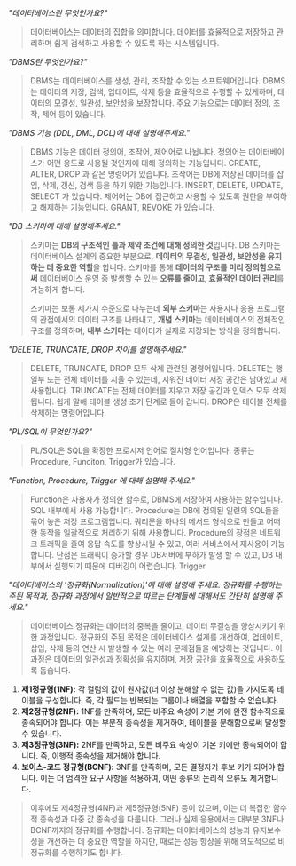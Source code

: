 *"데이터베이스란 무엇인가요?"*

> 데이터베이스는 데이터의 집합을 의미합니다. 데이터를 효율적으로 저장하고 관리하며 쉽게 검색하고 사용할 수 있도록 하는 시스템입니다.

*"DBMS란 무엇인가요?"*

> DBMS는 데이터베이스를 생성, 관리, 조작할 수 있는 소프트웨어입니다. DBMS는 데이터의 저장, 검색, 업데이트, 삭제 등을 효율적으로 수행할 수 있게하며, 데이터의 모결성, 일관성, 보안성을 보장합니다. 주요 기능으로는 데이터 정의, 조작, 제어 등이 있습니다.


*"DBMS 기능 (DDL, DML, DCL)에 대해 설명해주세요."*

> DBMS 기능은 데이터 정의어, 조작어, 제어어로 나뉩니다. 정의어는 데이터베이스가 어떤 용도로 사용될 것인지에 대해 정의하는 기능입니다. CREATE, ALTER, DROP 과 같은 명령어가 있습니다. 조작어는 DB에 저장된 데이터를 삽입, 삭제, 갱신, 검색 등을 하기 위한 기능입니다. INSERT, DELETE, UPDATE, SELECT 가 있습니다. 제어어는 DB에 접근하고 사용할 수 있도록 권한을 부여하고 해제하는 기능입니다. GRANT, REVOKE 가 있습니다.


*"DB 스키마에 대해 설명해주세요."*

> 스키마는 **DB의 구조적인 틀과 제약 조건에 대해 정의한 것**입니다. DB 스키마는 데이터베이스 설계의 중요한 부분으로, **데이터의 무결성, 일관성, 보안성을 유지하는 데 중요한 역할**을 합니다. 스키마를 통해 **데이터의 구조를 미리 정의함으로써** 데이터베이스 운영 중 발생할 수 있는 **오류를 줄이고, 효율적인 데이터 관리**를 가능하게 합니다.
> 
> 스키마는 보통 세가지 수준으로 나누는데 **외부 스키마**는 사용자나 응용 프로그램의 관점에서의 데이터 구조를 나타내고, **개념 스키마**는 데이터베이스의 전체적인 구조를 정의하며, **내부 스키마**는 데이터가 실제로 저장되는 방식을 정의합니다.


*"DELETE, TRUNCATE, DROP 차이를 설명해주세요."*

> DELETE, TRUNCATE, DROP 모두 삭제 관련된 명령어입니다.
> DELETE는 행 일부 또는 전체 데이터를 지울 수 있는데, 지워진 데이터 저장 공간은 남아있고 재사용합니다.
> TRUNCATE는 전체 데이터를 지우고 저장 공간과 인덱스 모두 삭제됩니다. 쉽게 말해 테이블 생성 초기 단계로 돌아 갑니다.
> DROP은 테이블 전체를 삭제하는 명령어입니다.


*"PL/SQL이 무엇인가요?"*

> PL/SQL은 SQL을 확장한 프로시저 언어로 절차형 언어입니다. 종류는 Procedure, Funciton, Trigger가 있습니다.


*"Function, Procedure, Trigger 에 대해 설명해 주세요."*

> Function은 사용자가 정의한 함수로, DBMS에 저장하여 사용하는 함수입니다. SQL 내부에서 사용 가능합니다.
> Procedure는 DB에 정의된 일련의 SQL들을 묶어 놓은 저장 프로그램입니다. 쿼리문을 하나의 메서드 형식으로 만들고 어떠한 동작을 일괄적으로 처리하기 위해 사용합니다.
> Procedure의 장점은 네트워크 트래픽을 줄여 응답 속도를 향상시킬 수 있고, 여러 서비스에서 재사용이 가능합니다. 단점은 트래픽이 증가할 경우 DB서버에 부하가 발생 할 수 있고, DB 내부에서 실행되기 때문에 디버깅이 어렵습니다.
> Trigger

*"데이터베이스의 '정규화(Normalization)'에 대해 설명해 주세요. 정규화를 수행하는 주된 목적과, 정규화 과정에서 일반적으로 따르는 단계들에 대해서도 간단히 설명해 주세요."*

> 데이터베이스 정규화는 데이터의 중복을 줄이고, 데이터 무결성을 향상시키기 위한 과정입니다. 정규화의 주된 목적은 데이터베이스 설계를 개선하여, 업데이트, 삽입, 삭제 등의 연산 시 발생할 수 있는 여러 문제점들을 예방하는 것입니다. 이 과정은 데이터의 일관성과 정확성을 유지하며, 저장 공간을 효율적으로 사용하도록 돕습니다.

1. **제1정규형(1NF):** 각 컬럼의 값이 원자값(더 이상 분해할 수 없는 값)을 가지도록 테이블을 구성합니다. 즉, 각 필드는 반복되는 그룹이나 배열을 포함할 수 없습니다.    
2. **제2정규형(2NF):** 1NF를 만족하며, 모든 비주요 속성이 기본 키에 완전 함수적으로 종속되어야 합니다. 이는 부분적 종속성을 제거하여, 테이블을 분해함으로써 달성할 수 있습니다.
3. **제3정규형(3NF):** 2NF를 만족하고, 모든 비주요 속성이 기본 키에만 종속되어야 합니다. 즉, 이행적 종속성을 제거해야 합니다.
4. **보이스-코드 정규형(BCNF):** 3NF를 만족하며, 모든 결정자가 후보 키가 되어야 합니다. 이는 더 엄격한 요구 사항을 적용하여, 어떤 종류의 논리적 오류도 제거합니다.

> 이후에도 제4정규형(4NF)과 제5정규형(5NF) 등이 있으며, 이는 더 복잡한 함수적 종속성과 다중 값 종속성을 다룹니다. 그러나 실제 응용에서는 대부분 3NF나 BCNF까지의 정규화를 수행합니다. 정규화는 데이터베이스의 성능과 유지보수성을 개선하는 데 중요한 역할을 하지만, 때로는 성능 향상을 위해 의도적으로 비정규화를 수행하기도 합니다.

